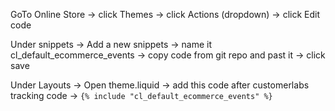 GoTo Online Store  -> click Themes -> click Actions (dropdown) -> click Edit code

Under snippets -> Add a new snippets -> name it cl_default_ecommerce_events -> copy code from git repo and past it -> click save

Under Layouts ->  Open theme.liquid -> add this code after customerlabs tracking code -> `{% include "cl_default_ecommerce_events" %}`
